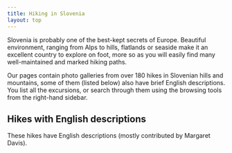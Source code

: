 ```yaml
---
title: Hiking in Slovenia
layout: top
---
```

Slovenia is probably one of the best-kept secrets of Europe. Beautiful environment, ranging from Alps to hills, flatlands or seaside make it an excellent country to explore on foot, more so as you will easily find many well-maintained and marked hiking paths.

Our pages contain photo galleries from over 180 hikes in Slovenian hills and mountains, some of them (listed below) also have brief English descriptions. You list all the excursions, or search through them using the browsing tools from the right-hand sidebar.

## Hikes with English descriptions

These hikes have English descriptions (mostly contributed by Margaret Davis).

